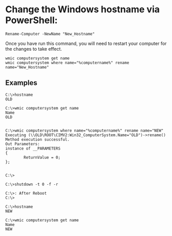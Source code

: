 # Change the Windows hostname via PowerShell:
```
Rename-Computer -NewName "New_Hostname"
```
Once you have run this command, you will need to restart your computer for the changes to take effect.
```
wmic computersystem get name
wmic computersystem where name="%computername%" rename name="New_Hostname"
```
## Examples
```
C:\>hostname
OLD

C:\>wmic computersystem get name
Name
OLD


C:\>wmic computersystem where name="%computername%" rename name="NEW"
Executing (\\OLD\ROOT\CIMV2:Win32_ComputerSystem.Name="OLD")->rename()
Method execution successful.
Out Parameters:
instance of __PARAMETERS
{
        ReturnValue = 0;
};


C:\>

C:\>shutdown -t 0 -f -r

C:\>: After Reboot
C:\>

C:\>hostname
NEW

C:\>wmic computersystem get name
Name
NEW
```
